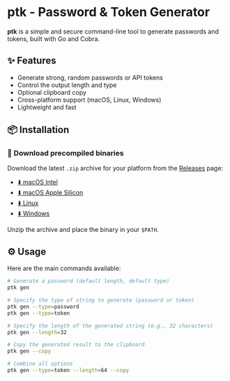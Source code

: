 # ptk - Password & Token Generator

**ptk** is a simple and secure command-line tool to generate passwords and tokens, built with Go and Cobra.

## ✨ Features

- Generate strong, random passwords or API tokens
- Control the output length and type
- Optional clipboard copy
- Cross-platform support (macOS, Linux, Windows)
- Lightweight and fast

## 📦 Installation

### 🔽 Download precompiled binaries

Download the latest `.zip` archive for your platform from the [Releases](https://github.com/ewhalgand/Passtok-generator/releases) page:

- [⬇️ macOS Intel](https://github.com/ewhalgand/Passtok-generator/releases/download/v1.0.0/ptk-mac-intel-1.0.0.zip)
- [⬇️ macOS Apple Silicon](https://github.com/ewhalgand/Passtok-generator/releases/download/v1.0.0/ptk-mac-arm64-1.0.0.zip)
- [⬇️ Linux](https://github.com/ewhalgand/Passtok-generator/releases/download/v1.0.0/ptk-linux-1.0.0.zip)
- [⬇️ Windows](https://github.com/ewhalgand/Passtok-generator/releases/download/v1.0.0/ptk-windows.exe-1.0.0)

Unzip the archive and place the binary in your `$PATH`.

## ⚙️ Usage

Here are the main commands available:

```bash
# Generate a password (default length, default type)
ptk gen

# Specify the type of string to generate (password or token)
ptk gen --type=password
ptk gen --type=token

# Specify the length of the generated string (e.g., 32 characters)
ptk gen --length=32

# Copy the generated result to the clipboard
ptk gen --copy

# Combine all options
ptk gen --type=token --length=64 --copy
```

